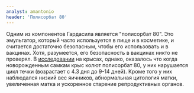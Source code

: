 ```yaml
---
analyst: amantonio
header: 'Полисорбат 80'
---
```


Одним из компонентов Гардасила является "полисорбат 80". Это эмульгатор, который часто используется в пище и в косметике, и считается достаточно безопасным, чтобы его использовать и в вакцинах. Хотя, разумеется, его безопасность в вакцинах никто не проверял. В [исследовании](https://www.ncbi.nlm.nih.gov/pubmed/8473002) на крысах, однако, оказалось что когда новорожденным самкам крыс колют полисорбат 80, у них нарушается цикл течки (возрастает с 4.3 дня до 9-14 дней). Кроме того у них наблюдался низкий вес яичников, абнормальная цитология матки, увеличенная матка и ускоренное старение репродуктивных органов.
